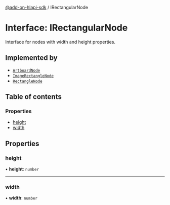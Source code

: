 [@add-on-hlapi-sdk](../overview.md) / IRectangularNode

# Interface: IRectangularNode

Interface for nodes with width and height properties.

## Implemented by

- [`ArtboardNode`](../classes/artboard-node.md)
- [`ImageRectangleNode`](../classes/image-rectangle-node.md)
- [`RectangleNode`](../classes/rectangle-node.md)

## Table of contents

### Properties

- [height](i-rectangular-node.md#height)
- [width](i-rectangular-node.md#width)

## Properties

### <a id="height" name="height"></a> height

• **height**: `number`

___

### <a id="width" name="width"></a> width

• **width**: `number`
